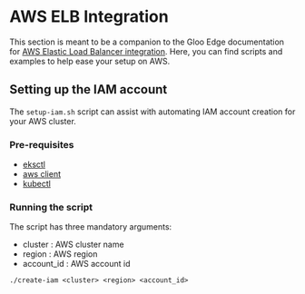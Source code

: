# AWS ELB Integration
This section is meant to be a companion to the Gloo Edge documentation for [AWS Elastic Load Balancer integration](https://docs.solo.io/gloo-edge/latest/guides/integrations/aws/#recommended-controller-aws-load-balancer-controller).  Here, you can find scripts and examples to help ease your setup on AWS.

## Setting up the IAM account
The `setup-iam.sh` script can assist with automating IAM account creation for your AWS cluster.  

### Pre-requisites
- [eksctl](https://eksctl.io/)
- [aws client](https://aws.amazon.com/cli/)
- [kubectl](https://kubernetes.io/docs/tasks/tools/)


### Running the script
The script has three mandatory arguments:
- cluster : AWS cluster name
- region : AWS region
- account_id : AWS account id

```
./create-iam <cluster> <region> <account_id>
```